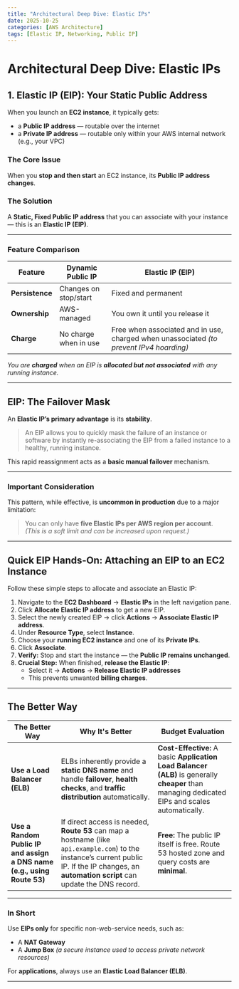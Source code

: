 ```yaml
---
title: "Architectural Deep Dive: Elastic IPs"
date: 2025-10-25
categories: [AWS Architecture]
tags: [Elastic IP, Networking, Public IP]
---
```


#  Architectural Deep Dive:  Elastic IPs 

##  1. Elastic IP (EIP): Your Static Public Address

When you launch an **EC2 instance**, it typically gets:
- a **Public IP address** — routable over the internet  
- a **Private IP address** — routable only within your AWS internal network (e.g., your VPC)

###  The Core Issue
When you **stop and then start** an EC2 instance, its **Public IP address changes**.

###  The Solution
A **Static, Fixed Public IP address** that you can associate with your instance — this is an **Elastic IP (EIP)**.

---

###  Feature Comparison

| Feature | Dynamic Public IP | Elastic IP (EIP) |
|----------|-------------------|------------------|
| **Persistence** | Changes on stop/start | Fixed and permanent |
| **Ownership** | AWS-managed | You own it until you release it |
| **Charge** | No charge when in use | Free when associated and in use, charged when unassociated *(to prevent IPv4 hoarding)* |

 *You are **charged** when an EIP is **allocated but not associated** with any running instance.*

---

##  EIP: The Failover Mask

An **Elastic IP’s primary advantage** is its **stability**.

> An EIP allows you to quickly mask the failure of an instance or software by instantly re-associating the EIP from a failed instance to a healthy, running instance.

This rapid reassignment acts as a **basic manual failover** mechanism.

---

###  Important Consideration

This pattern, while effective, is **uncommon in production** due to a major limitation:

> You can only have **five Elastic IPs per AWS region per account**.  
> *(This is a soft limit and can be increased upon request.)*

---
##  Quick EIP Hands-On: Attaching an EIP to an EC2 Instance

Follow these simple steps to allocate and associate an Elastic IP:

1. Navigate to the **EC2 Dashboard** → **Elastic IPs** in the left navigation pane.  
2. Click **Allocate Elastic IP address** to get a new EIP.  
3. Select the newly created EIP → click **Actions** → **Associate Elastic IP address**.  
4. Under **Resource Type**, select **Instance**.  
5. Choose your **running EC2 instance** and one of its **Private IPs**.  
6. Click **Associate**.  
7. **Verify:** Stop and start the instance — the **Public IP remains unchanged**.  
8. **Crucial Step:** When finished, **release the Elastic IP**:  
   - Select it → **Actions** → **Release Elastic IP addresses**  
   - This prevents unwanted **billing charges**.

---

##  The Better Way

| The Better Way | Why It's Better |  Budget Evaluation |
|----------------|----------------|----------------------|
| **Use a Load Balancer (ELB)** | ELBs inherently provide a **static DNS name** and handle **failover**, **health checks**, and **traffic distribution** automatically. | **Cost-Effective:** A basic **Application Load Balancer (ALB)** is generally **cheaper** than managing dedicated EIPs and scales automatically. |
| **Use a Random Public IP and assign a DNS name (e.g., using Route 53)** | If direct access is needed, **Route 53** can map a hostname (like `api.example.com`) to the instance’s current public IP. If the IP changes, an **automation script** can update the DNS record. | **Free:** The public IP itself is free. Route 53 hosted zone and query costs are **minimal**. |

---

###  In Short

Use **EIPs only** for specific non-web-service needs, such as:
- A **NAT Gateway**  
- A **Jump Box** *(a secure instance used to access private network resources)*  

For **applications**, always use an **Elastic Load Balancer (ELB)**.

---
